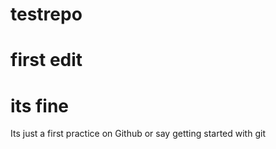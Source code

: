 # testrepo
# first edit
# its fine
Its just a first practice on Github or say getting started with git
